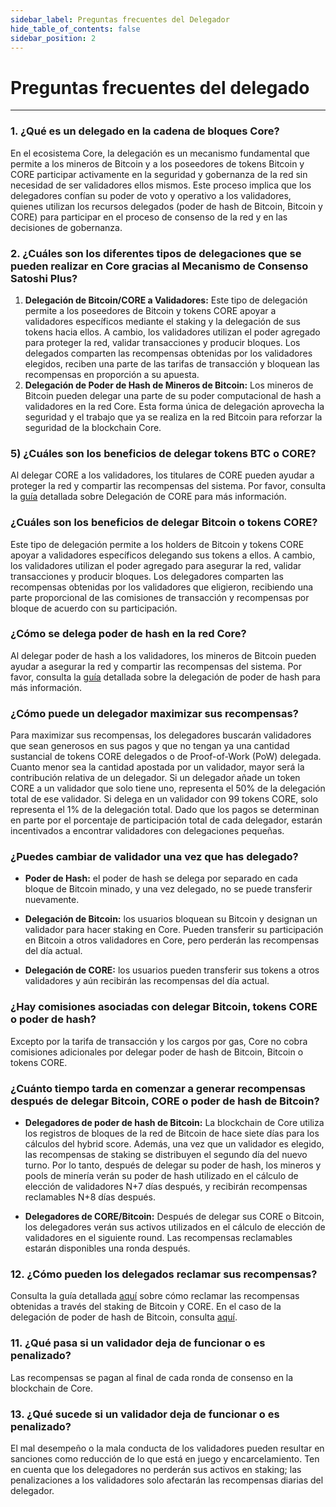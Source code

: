 ```yaml
---
sidebar_label: Preguntas frecuentes del Delegador
hide_table_of_contents: false
sidebar_position: 2
---
```


# Preguntas frecuentes del delegado

---

### 1. ¿Qué es un delegado en la cadena de bloques Core?

En el ecosistema Core, la delegación es un mecanismo fundamental que permite a los mineros de Bitcoin y a los poseedores de tokens Bitcoin y CORE participar activamente en la seguridad y gobernanza de la red sin necesidad de ser validadores ellos mismos. Este proceso implica que los delegadores confían su poder de voto y operativo a los validadores, quienes utilizan los recursos delegados (poder de hash de Bitcoin, Bitcoin y CORE) para participar en el proceso de consenso de la red y en las decisiones de gobernanza.

### 2. ¿Cuáles son los diferentes tipos de delegaciones que se pueden realizar en Core gracias al Mecanismo de Consenso Satoshi Plus?

1. **Delegación de Bitcoin/CORE a Validadores:** Este tipo de delegación permite a los poseedores de Bitcoin y tokens CORE apoyar a validadores específicos mediante el staking y la delegación de sus tokens hacia ellos. A cambio, los validadores utilizan el poder agregado para proteger la red, validar transacciones y producir bloques. Los delegados comparten las recompensas obtenidas por los validadores elegidos, reciben una parte de las tarifas de transacción y bloquean las recompensas en proporción a su apuesta.
2. **Delegación de Poder de Hash de Mineros de Bitcoin:** Los mineros de Bitcoin pueden delegar una parte de su poder computacional de hash a validadores en la red Core. Esta forma única de delegación aprovecha la seguridad y el trabajo que ya se realiza en la red Bitcoin para reforzar la seguridad de la blockchain Core.

### 5) ¿Cuáles son los beneficios de delegar tokens BTC o CORE?

Al delegar CORE a los validadores, los titulares de CORE pueden ayudar a proteger la red y compartir las recompensas del sistema. Por favor, consulta la [guía](../stake-and-delegate/CORE-staking.md) detallada sobre Delegación de CORE para más información.

### ¿Cuáles son los beneficios de delegar Bitcoin o tokens CORE?

Este tipo de delegación permite a los holders de Bitcoin y tokens CORE apoyar a validadores específicos delegando sus tokens a ellos. A cambio, los validadores utilizan el poder agregado para asegurar la red, validar transacciones y producir bloques. Los delegadores comparten las recompensas obtenidas por los validadores que eligieron, recibiendo una parte proporcional de las comisiones de transacción y recompensas por bloque de acuerdo con su participación.

### ¿Cómo se delega poder de hash en la red Core?

Al delegar poder de hash a los validadores, los mineros de Bitcoin pueden ayudar a asegurar la red y compartir las recompensas del sistema. Por favor, consulta la [guía](../stake-and-delegate/delegating-hash.md) detallada sobre la delegación de poder de hash para más información.

### ¿Cómo puede un delegador maximizar sus recompensas?

Para maximizar sus recompensas, los delegadores buscarán validadores que sean generosos en sus pagos y que no tengan ya una cantidad sustancial de tokens CORE delegados o de Proof-of-Work (PoW) delegada. Cuanto menor sea la cantidad apostada por un validador, mayor será la contribución relativa de un delegador. Si un delegador añade un token CORE a un validador que solo tiene uno, representa el 50% de la delegación total de ese validador. Si delega en un validador con 99 tokens CORE, solo representa el 1% de la delegación total. Dado que los pagos se determinan en parte por el porcentaje de participación total de cada delegador, estarán incentivados a encontrar validadores con delegaciones pequeñas.

### ¿Puedes cambiar de validador una vez que has delegado?

- **Poder de Hash:** el poder de hash se delega por separado en cada bloque de Bitcoin minado, y una vez delegado, no se puede transferir nuevamente.

- **Delegación de Bitcoin:** los usuarios bloquean su Bitcoin y designan un validador para hacer staking en Core. Pueden transferir su participación en Bitcoin a otros validadores en Core, pero perderán las recompensas del día actual.

- **Delegación de CORE:** los usuarios pueden transferir sus tokens a otros validadores y aún recibirán las recompensas del día actual.

### ¿Hay comisiones asociadas con delegar Bitcoin, tokens CORE o poder de hash?

Excepto por la tarifa de transacción y los cargos por gas, Core no cobra comisiones adicionales por delegar poder de hash de Bitcoin, Bitcoin o tokens CORE.

### ¿Cuánto tiempo tarda en comenzar a generar recompensas después de delegar Bitcoin, CORE o poder de hash de Bitcoin?

- **Delegadores de poder de hash de Bitcoin:**
  La blockchain de Core utiliza los registros de bloques de la red de Bitcoin de hace siete días para los cálculos del hybrid score. Además, una vez que un validador es elegido, las recompensas de staking se distribuyen el segundo día del nuevo turno. Por lo tanto, después de delegar su poder de hash, los mineros y pools de minería verán su poder de hash utilizado en el cálculo de elección de validadores N+7 días después, y recibirán recompensas reclamables N+8 días después.

- **Delegadores de CORE/Bitcoin:** Después de delegar sus CORE o Bitcoin, los delegadores verán sus activos utilizados en el cálculo de elección de validadores en el siguiente round. Las recompensas reclamables estarán disponibles una ronda después.

### 12. ¿Cómo pueden los delegados reclamar sus recompensas?

Consulta la guía detallada [aquí](../stake-and-delegate/CORE-staking.md) sobre cómo reclamar las recompensas obtenidas a través del staking de Bitcoin y CORE. En el caso de la delegación de poder de hash de Bitcoin, consulta [aquí](../stake-and-delegate/delegating-hash.md).

### 11. ¿Qué pasa si un validador deja de funcionar o es penalizado?

Las recompensas se pagan al final de cada ronda de consenso en la blockchain de Core.

### 13. ¿Qué sucede si un validador deja de funcionar o es penalizado?

El mal desempeño o la mala conducta de los validadores pueden resultar en sanciones como reducción de lo que está en juego y encarcelamiento. Ten en cuenta que los delegadores no perderán sus activos en staking; las penalizaciones a los validadores solo afectarán las recompensas diarias del delegador.